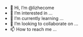 - 👋 Hi, I’m @lizhecome
- 👀 I’m interested in ...
- 🌱 I’m currently learning ...
- 💞️ I’m looking to collaborate on ...
- 📫 How to reach me ...

<!---
lizhecome/lizhecome is a ✨ special ✨ repository because its `README.md` (this file) appears on your GitHub profile.
You can click the Preview link to take a look at your changes.
--->
